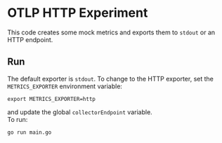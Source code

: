 # OTLP HTTP Experiment

This code creates some mock metrics and exports them to `stdout` or an HTTP endpoint.

## Run
The default exporter is `stdout`. To change to the HTTP exporter, set the `METRICS_EXPORTER` environment variable:
```
export METRICS_EXPORTER=http
```
and update the global `collectorEndpoint` variable.  
To run:
```
go run main.go
```
